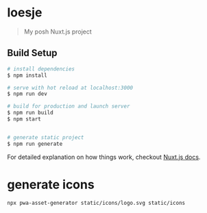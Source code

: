 # loesje

> My posh Nuxt.js project

## Build Setup

```bash
# install dependencies
$ npm install

# serve with hot reload at localhost:3000
$ npm run dev

# build for production and launch server
$ npm run build
$ npm start


# generate static project
$ npm run generate
```

For detailed explanation on how things work, checkout [Nuxt.js docs](https://nuxtjs.org).

# generate icons

```
npx pwa-asset-generator static/icons/logo.svg static/icons
```
